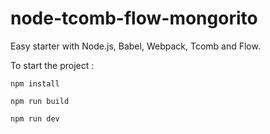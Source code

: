 # node-tcomb-flow-mongorito

Easy starter with Node.js, Babel, Webpack, Tcomb and Flow.

To start the project :

```npm install```

```npm run build```

```npm run dev```
